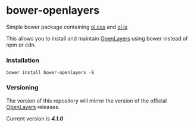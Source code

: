 # bower-openlayers
Simple bower package containing [ol.css](http://openlayers.org/en/v4.1.0/css/ol.css) and [ol.js](http://openlayers.org/en/v4.1.0/build/ol.js)

This allows you to install and maintain [OpenLayers](http://openlayers.org/) using bower instead of npm or cdn.

### Installation
`bower install bower-openlayers -S`

### Versioning
The version of this repository will mirror the version of the official [OpenLayers](http://openlayers.org/) releases.

Current version is ***4.1.0***
